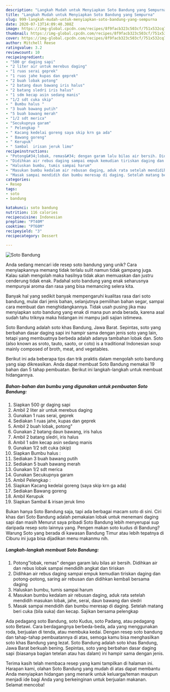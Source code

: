 ```yaml
---
description: "Langkah Mudah untuk Menyiapkan Soto Bandung yang Sempurna"
title: "Langkah Mudah untuk Menyiapkan Soto Bandung yang Sempurna"
slug: 999-langkah-mudah-untuk-menyiapkan-soto-bandung-yang-sempurna
date: 2020-07-13T14:09:40.308Z
image: https://img-global.cpcdn.com/recipes/8f9facb323c503cf/751x532cq70/soto-bandung-foto-resep-utama.jpg
thumbnail: https://img-global.cpcdn.com/recipes/8f9facb323c503cf/751x532cq70/soto-bandung-foto-resep-utama.jpg
cover: https://img-global.cpcdn.com/recipes/8f9facb323c503cf/751x532cq70/soto-bandung-foto-resep-utama.jpg
author: Mitchell Reese
ratingvalue: 3.2
reviewcount: 10
recipeingredient:
- "500 gr daging sapi"
- "2 liter air untuk merebus daging"
- "1 ruas serai geprek"
- "1 ruas jahe kupas dan geprek"
- "2 buah lobak potong"
- "2 batang daun bawang iris halus"
- "2 batang sledri iris halus"
- "1 sdm kecap asin sedang manis"
- "1/2 sdt cuka skip"
- " Bumbu halus "
- "3 buah bawang putih"
- "5 buah bawang merah"
- "1/2 sdt merica"
- "Secukupnya garam"
- " Pelengkap "
- " Kacang kedelai goreng saya skip krn ga ada"
- " Bawang goreng"
- " Kerupuk"
- " Sambal  irisan jeruk limo"
recipeinstructions:
- "Potong&#34;lobak, remas&#34; dengan garam lalu bilas air bersih. Didihkan air dan rebus lobak sampai mendidih angkat dan tiriskan"
- "Didihkan air rebus daging sampai empuk kemudian tiriskan daging dan potong-potong, saring air rebusan dan didihkan kembali bersama daging"
- "Haluskan bumbu, tumis sampai harum"
- "Masukan bumbu kedalam air rebusan daging, aduk rata setelah mendidih masukan lobak, jahe, serai, daun bawang dan sledri"
- "Masak sampai mendidih dan bumbu meresap di daging. Setelah matang beri cuka (bila suka) dan kecap. Sajikan bersama pelengkap"
categories:
- Resep
tags:
- soto
- bandung

katakunci: soto bandung 
nutrition: 116 calories
recipecuisine: Indonesian
preptime: "PT40M"
cooktime: "PT60M"
recipeyield: "3"
recipecategory: Dessert

---
```



![Soto Bandung](https://img-global.cpcdn.com/recipes/8f9facb323c503cf/751x532cq70/soto-bandung-foto-resep-utama.jpg)

Anda sedang mencari ide resep soto bandung yang unik? Cara menyiapkannya memang tidak terlalu sulit namun tidak gampang juga. Kalau salah mengolah maka hasilnya tidak akan memuaskan dan justru cenderung tidak enak. Padahal soto bandung yang enak seharusnya mempunyai aroma dan rasa yang bisa memancing selera kita.

Banyak hal yang sedikit banyak mempengaruhi kualitas rasa dari soto bandung, mulai dari jenis bahan, selanjutnya pemilihan bahan segar, sampai cara membuat dan menghidangkannya. Tidak usah pusing jika mau menyiapkan soto bandung yang enak di mana pun anda berada, karena asal sudah tahu triknya maka hidangan ini mampu jadi sajian istimewa.

Soto Bandung adalah soto khas Bandung, Jawa Barat. Sepintas, soto yang berbahan dasar daging sapi ini hampir sama dengan jenis soto yang lain, tetapi yang membuatnya berbeda adalah adanya tambahan lobak dan. Soto (also known as sroto, tauto, saoto, or coto) is a traditional Indonesian soup mainly composed of broth, meat, and vegetables.


Berikut ini ada beberapa tips dan trik praktis dalam mengolah soto bandung yang siap dikreasikan. Anda dapat membuat Soto Bandung memakai 19 bahan dan 5 tahap pembuatan. Berikut ini langkah-langkah untuk membuat hidangannya.

<!--inarticleads1-->

##### Bahan-bahan dan bumbu yang digunakan untuk pembuatan Soto Bandung:

1. Siapkan 500 gr daging sapi
1. Ambil 2 liter air untuk merebus daging
1. Gunakan 1 ruas serai, geprek
1. Sediakan 1 ruas jahe, kupas dan geprek
1. Ambil 2 buah lobak, potong&#34;
1. Gunakan 2 batang daun bawang, iris halus
1. Ambil 2 batang sledri, iris halus
1. Ambil 1 sdm kecap asin sedang manis
1. Gunakan 1/2 sdt cuka (skip)
1. Siapkan  Bumbu halus :
1. Sediakan 3 buah bawang putih
1. Sediakan 5 buah bawang merah
1. Gunakan 1/2 sdt merica
1. Gunakan Secukupnya garam
1. Ambil  Pelengkap :
1. Siapkan  Kacang kedelai goreng (saya skip krn ga ada)
1. Sediakan  Bawang goreng
1. Ambil  Kerupuk
1. Siapkan  Sambal &amp; irisan jeruk limo


Bukan hanya Soto Bandung saja, tapi ada berbagai macam soto di sini. Ciri khas dari Soto Bandung adalah pemakaian lobak untuk menemani daging sapi dan masih Menurut saya pribadi Soto Bandung lebih menyerupai sup daripada resep soto lainnya yang. Pengen makan soto kudus di Bandung? Warung Soto yang berada di kawasan Bandung Timur atau lebih tepatnya di Ciburu ini juga bisa dijadikan menu makanmu nih. 

<!--inarticleads2-->

##### Langkah-langkah membuat Soto Bandung:

1. Potong&#34;lobak, remas&#34; dengan garam lalu bilas air bersih. Didihkan air dan rebus lobak sampai mendidih angkat dan tiriskan
1. Didihkan air rebus daging sampai empuk kemudian tiriskan daging dan potong-potong, saring air rebusan dan didihkan kembali bersama daging
1. Haluskan bumbu, tumis sampai harum
1. Masukan bumbu kedalam air rebusan daging, aduk rata setelah mendidih masukan lobak, jahe, serai, daun bawang dan sledri
1. Masak sampai mendidih dan bumbu meresap di daging. Setelah matang beri cuka (bila suka) dan kecap. Sajikan bersama pelengkap


Ada pedagang soto Bandung, soto Kudus, soto Padang, atau pedagang soto Betawi. Cara berdagangnya berbeda-beda, ada yang menggunakan roda, berjualan di tenda, atau membuka kedai. Dengan resep soto bandung dan tahap-tahap pembuatannya di atas, semoga kamu bisa menghasilkan soto khas Bandung yang lezat. Soto Bandung adalah soto khas Bandung, Jawa Barat berkuah bening. Sepintas, soto yang berbahan dasar daging sapi (biasanya bagian tetelan atau has dalam) ini hampir sama dengan jenis. 

Terima kasih telah membaca resep yang kami tampilkan di halaman ini. Harapan kami, olahan Soto Bandung yang mudah di atas dapat membantu Anda menyiapkan hidangan yang menarik untuk keluarga/teman maupun menjadi ide bagi Anda yang berkeinginan untuk berjualan makanan. Selamat mencoba!
